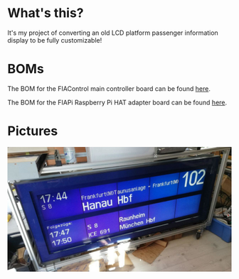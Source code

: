 # What's this?
It's my project of converting an old LCD platform passenger information display to be fully customizable!

# BOMs
The BOM for the FIAControl main controller board can be found [here](https://mezgrman.github.io/LCD-FIA/Hardware/FIAControl/bom/ibom.html).

The BOM for the FIAPi Raspberry Pi HAT adapter board can be found [here](https://mezgrman.github.io/LCD-FIA/Hardware/FIAControl/bom/ibom.html).

# Pictures
![A picture of an LCD passenger information display in my room, displaying train departures as if it was in a station](/Images/fia.jpg?raw=true)
